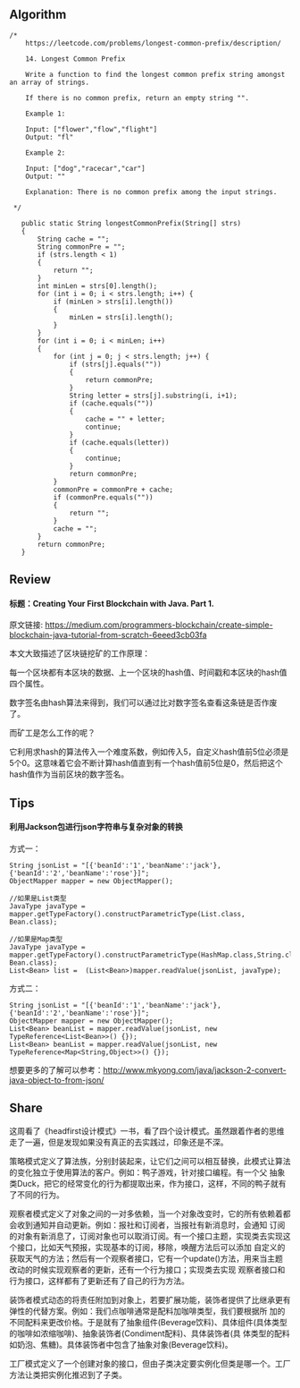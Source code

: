 ## Algorithm ##
````
/*
    https://leetcode.com/problems/longest-common-prefix/description/

    14. Longest Common Prefix

    Write a function to find the longest common prefix string amongst an array of strings.

    If there is no common prefix, return an empty string "".

    Example 1:

    Input: ["flower","flow","flight"]
    Output: "fl"

    Example 2:

    Input: ["dog","racecar","car"]
    Output: ""

    Explanation: There is no common prefix among the input strings.

 */
 ````

 ````
    public static String longestCommonPrefix(String[] strs)
    {
        String cache = "";
        String commonPre = "";
        if (strs.length < 1)
        {
            return "";
        }
        int minLen = strs[0].length();
        for (int i = 0; i < strs.length; i++) {
            if (minLen > strs[i].length())
            {
                minLen = strs[i].length();
            }
        }
        for (int i = 0; i < minLen; i++)
        {
            for (int j = 0; j < strs.length; j++) {
                if (strs[j].equals(""))
                {
                    return commonPre;
                }
                String letter = strs[j].substring(i, i+1);
                if (cache.equals(""))
                {
                    cache = "" + letter;
                    continue;
                }
                if (cache.equals(letter))
                {
                    continue;
                }
                return commonPre;
            }
            commonPre = commonPre + cache;
            if (commonPre.equals(""))
            {
                return "";
            }
            cache = "";
        }
        return commonPre;
    }
 ````

## Review ##

#### 标题：Creating Your First Blockchain with Java. Part 1.

原文链接: https://medium.com/programmers-blockchain/create-simple-blockchain-java-tutorial-from-scratch-6eeed3cb03fa

本文大致描述了区块链挖矿的工作原理：

   每一个区块都有本区块的数据、上一个区块的hash值、时间戳和本区块的hash值四个属性。

   数字签名由hash算法来得到，我们可以通过比对数字签名查看这条链是否作废了。

而矿工是怎么工作的呢？

   它利用求hash的算法传入一个难度系数，例如传入5，自定义hash值前5位必须是5个0。这意味着它会不断计算hash值直到有一个hash值前5位是0，然后把这个hash值作为当前区块的数字签名。



## Tips ##

#### 利用Jackson包进行json字符串与复杂对象的转换

方式一：

```
String jsonList = "[{'beanId':'1','beanName':'jack'},{'beanId':'2','beanName':'rose'}]";
ObjectMapper mapper = new ObjectMapper();

//如果是List类型
JavaType javaType = mapper.getTypeFactory().constructParametricType(List.class, Bean.class);

//如果是Map类型
JavaType javaType = mapper.getTypeFactory().constructParametricType(HashMap.class,String.class, Bean.class);
List<Bean> list =  (List<Bean>)mapper.readValue(jsonList, javaType);
```

方式二：

```
String jsonList = "[{'beanId':'1','beanName':'jack'},{'beanId':'2','beanName':'rose'}]";
ObjectMapper mapper = new ObjectMapper();
List<Bean> beanList = mapper.readValue(jsonList, new TypeReference<List<Bean>>() {});
List<Bean> beanList = mapper.readValue(jsonList, new TypeReference<Map<String,Object>>() {});
```

想要更多的了解可以参考：http://www.mkyong.com/java/jackson-2-convert-java-object-to-from-json/

## Share ##

这周看了《headfirst设计模式》一书，看了四个设计模式。虽然跟着作者的思维走了一遍，但是发现如果没有真正的去实践过，印象还是不深。

策略模式定义了算法族，分别封装起来，让它们之间可以相互替换，此模式让算法的变化独立于使用算法的客户。例如：鸭子游戏，针对接口编程。有一个父
抽象类Duck，把它的经常变化的行为都提取出来，作为接口，这样，不同的鸭子就有了不同的行为。

观察者模式定义了对象之间的一对多依赖，当一个对象改变时，它的所有依赖着都会收到通知并自动更新。例如：报社和订阅者，当报社有新消息时，会通知
订阅的对象有新消息了，订阅对象也可以取消订阅。有一个接口主题，实现类去实现这个接口，比如天气预报，实现基本的订阅，移除，唤醒方法后可以添加
自定义的获取天气的方法；然后有一个观察者接口，它有一个update()方法，用来当主题改动的时候实现观察者的更新，还有一个行为接口；实现类去实现
观察者接口和行为接口，这样都有了更新还有了自己的行为方法。

装饰者模式动态的将责任附加到对象上，若要扩展功能，装饰者提供了比继承更有弹性的代替方案。例如：我们点咖啡通常是配料加咖啡类型，我们要根据所
加的不同配料来更改价格。于是就有了抽象组件(Beverage饮料)、具体组件(具体类型的咖啡如浓缩咖啡)、抽象装饰者(Condiment配料)、具体装饰者(具
体类型的配料如奶泡、焦糖)。具体装饰者中包含了抽象对象(Beverage饮料)。

工厂模式定义了一个创建对象的接口，但由子类决定要实例化但类是哪一个。工厂方法让类把实例化推迟到了子类。





